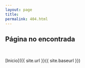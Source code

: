 ```yaml
---
layout: page
title:
permalink: 404.html
---
```


## Página no encontrada

<br>

[Inicio]({{ site.url }}{{ site.baseurl }})

